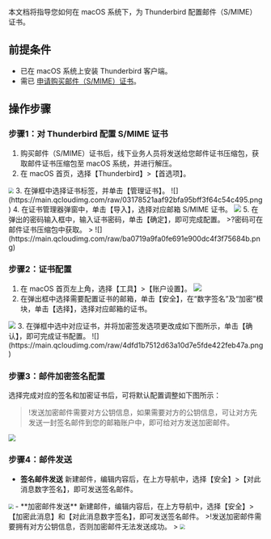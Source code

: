 本文档将指导您如何在 macOS 系统下，为 Thunderbird 配置邮件（S/MIME）证书。

## 前提条件
- 已在 macOS 系统上安装 Thunderbird 客户端。
- 需已 [申请购买邮件（S/MIME）证书]()。


## 操作步骤
### 步骤1：对 Thunderbird 配置 S/MIME 证书

1. 购买邮件（S/MIME）证书后，线下业务人员将发送给您邮件证书压缩包，获取邮件证书压缩包至 macOS 系统，并进行解压。
2. 在 macOS 首页，选择【Thunderbird】>【首选项】。
<img src="https://main.qcloudimg.com/raw/44dbe59860173a899a1984d7d5b1d956.png" style="zoom:65%;" />
3. 在弹框中选择证书标签，并单击【管理证书】。
![](https://main.qcloudimg.com/raw/03178521aaf92bfa95bff3f64c54c495.png)
4. 在证书管理器弹窗中，单击【导入】，选择对应邮箱 S/MIME 证书。
<img src="https://main.qcloudimg.com/raw/d5cdc44103defdd1234bf74525651c1e.png" style="zoom:90%;" />
5. 在弹出的密码输入框中，输入证书密码，单击【确定】，即可完成配置。
>?密码可在邮件证书压缩包中获取。
>
![](https://main.qcloudimg.com/raw/ba0719a9fa0fe691e900dc4f3f75684b.png)

### 步骤2：证书配置

1. 在 macOS 首页左上角，选择【工具】>【账户设置】。
![](https://main.qcloudimg.com/raw/fb142e74f050dfe4af90c1495341ebf6.png)
2. 在弹出框中选择需要配置证书的邮箱，单击【安全】，在“数字签名”及“加密”模块，单击【选择】，选择对应邮箱的证书。
<img src="https://main.qcloudimg.com/raw/a9efa3354d4e6afb89113dec057f5ced.png" style="zoom:90%;" />
3. 在弹框中选中对应证书，并将加密签发选项更改成如下图所示，单击【确认】，即可完成证书配置。
![](https://main.qcloudimg.com/raw/4dfd1b7512d63a10d7e5fde422feb47a.png)

### 步骤3：邮件加密签名配置
选择完成对应的签名和加密证书后，可将默认配置调整如下图所示：
>!发送加密邮件需要对方公钥信息，如果需要对方的公钥信息，可让对方先发送一封签名邮件到您的邮箱账户中，即可给对方发送加密邮件。
>
<img src="https://main.qcloudimg.com/raw/82b3f5a24e3f5518ebfe8b03da0bf015.png" style="zoom:90%;" />

### 步骤4：邮件发送
- **签名邮件发送**
 新建邮件，编辑内容后，在上方导航中，选择【安全】>【对此消息数字签名】，即可发送签名邮件。
<img src="https://main.qcloudimg.com/raw/be94d832a3c4e615a332a24f73739f0e.png" style="zoom:60%;" />
- **加密邮件发送**
 新建邮件，编辑内容后，在上方导航中，选择【安全】>【加密此消息】和【对此消息数字签名】，即可发送签名邮件。
>!发送加密邮件需要拥有对方公钥信息，否则加密邮件无法发送成功。
>
<img src="https://main.qcloudimg.com/raw/079ef436d084a0653cb19f5f5b8483da.png" style="zoom:60%;" />

